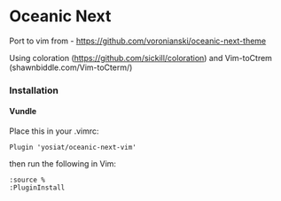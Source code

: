 # Oceanic Next

Port to vim from - https://github.com/voronianski/oceanic-next-theme

Using coloration (https://github.com/sickill/coloration) and Vim-toCtrem (shawnbiddle.com/Vim-toCterm/)


### Installation

#### Vundle
Place this in your .vimrc:
```
Plugin 'yosiat/oceanic-next-vim'
```
then run the following in Vim:
```
:source %
:PluginInstall
```

